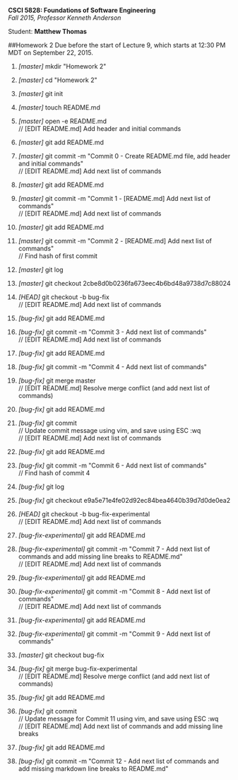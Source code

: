 **CSCI 5828: Foundations of Software Engineering**  
*Fall 2015, Professor Kenneth Anderson*

Student: **Matthew Thomas**

##Homework 2
Due before the start of Lecture 9, which starts at 12:30 PM MDT on September 22, 2015.

1. *[master]* mkdir "Homework 2"  
2. *[master]* cd "Homework 2"  
3. *[master]* git init  
4. *[master]* touch README.md  
5. *[master]* open -e README.md  
// [EDIT README.md] Add header and initial commands  
6. *[master]* git add README.md  
7. *[master]* git commit -m "Commit 0 - Create README.md file, add header and initial commands"  
// [EDIT README.md] Add next list of commands  
8. *[master]* git add README.md  
9. *[master]* git commit -m "Commit 1 - [README.md] Add next list of commands"  
// [EDIT README.md] Add next list of commands  
10. *[master]* git add README.md  
11. *[master]* git commit -m "Commit 2 - [README.md] Add next list of commands"  
// Find hash of first commit  
12. *[master]* git log  
13. *[master]* git checkout 2cbe8d0b0236fa673eec4b6bd48a9738d7c88024  
14. *[HEAD]* git checkout -b bug-fix  
// [EDIT README.md] Add next list of commands  
15. *[bug-fix]* git add README.md  
16. *[bug-fix]* git commit -m "Commit 3 - Add next list of commands"  
// [EDIT README.md] Add next list of commands  
17. *[bug-fix]* git add README.md  
18. *[bug-fix]* git commit -m "Commit 4 - Add next list of commands"  
19. *[bug-fix]* git merge master  
// [EDIT README.md] Resolve merge conflict (and add next list of commands)  
20. *[bug-fix]* git add README.md  
21. *[bug-fix]* git commit  
// Update commit message using vim, and save using ESC :wq  
// [EDIT README.md] Add next list of commands  
22. *[bug-fix]* git add README.md  
23. *[bug-fix]* git commit -m "Commit 6 - Add next list of commands"  
// Find hash of commit 4  
24. *[bug-fix]* git log  
25. *[bug-fix]* git checkout e9a5e71e4fe02d92ec84bea4640b39d7d0de0ea2  
26. *[HEAD]* git checkout -b bug-fix-experimental  
// [EDIT README.md] Add next list of commands  
27. *[bug-fix-experimental]* git add README.md  
28. *[bug-fix-experimental]* git commit -m "Commit 7 - Add next list of commands and add missing line breaks to README.md"  
// [EDIT README.md] Add next list of commands  
29. *[bug-fix-experimental]* git add README.md  
30. *[bug-fix-experimental]* git commit -m "Commit 8 - Add next list of commands"  
// [EDIT README.md] Add next list of commands  
31. *[bug-fix-experimental]* git add README.md  
32. *[bug-fix-experimental]* git commit -m "Commit 9 - Add next list of commands"  

36. *[master]* git checkout bug-fix  
37. *[bug-fix]* git merge bug-fix-experimental  
// [EDIT README.md] Resolve merge conflict (and add next list of commands)  
38. *[bug-fix]* git add README.md  
39. *[bug-fix]* git commit  
// Update message for Commit 11 using vim, and save using ESC :wq  
// [EDIT README.md] Add next list of commands and add missing line breaks  
40. *[bug-fix]* git add README.md  
41. *[bug-fix]* git commit -m "Commit 12 - Add next list of commands and add missing markdown line breaks to README.md"  
